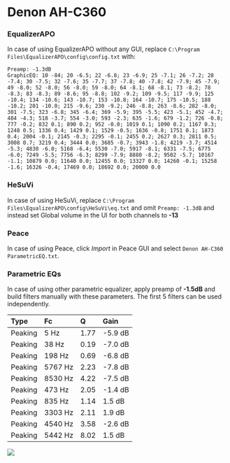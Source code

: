 # Denon AH-C360

### EqualizerAPO
In case of using EqualizerAPO without any GUI, replace `C:\Program Files\EqualizerAPO\config\config.txt`
with:
```
Preamp: -1.3dB
GraphicEQ: 10 -84; 20 -6.5; 22 -6.8; 23 -6.9; 25 -7.1; 26 -7.2; 28 -7.4; 30 -7.5; 32 -7.6; 35 -7.7; 37 -7.8; 40 -7.8; 42 -7.9; 45 -7.9; 49 -8.0; 52 -8.0; 56 -8.0; 59 -8.0; 64 -8.1; 68 -8.1; 73 -8.2; 78 -8.3; 83 -8.3; 89 -8.6; 95 -8.8; 102 -9.2; 109 -9.5; 117 -9.9; 125 -10.4; 134 -10.6; 143 -10.7; 153 -10.8; 164 -10.7; 175 -10.5; 188 -10.2; 201 -10.0; 215 -9.6; 230 -9.2; 246 -8.8; 263 -8.6; 282 -8.0; 301 -7.5; 323 -6.8; 345 -6.4; 369 -5.9; 395 -5.5; 423 -5.1; 452 -4.7; 484 -4.3; 518 -3.7; 554 -3.0; 593 -2.3; 635 -1.6; 679 -1.2; 726 -0.8; 777 -0.2; 832 0.1; 890 0.2; 952 -0.0; 1019 0.1; 1090 0.2; 1167 0.3; 1248 0.5; 1336 0.4; 1429 0.1; 1529 -0.5; 1636 -0.8; 1751 0.1; 1873 0.4; 2004 -0.1; 2145 -0.3; 2295 -0.1; 2455 0.2; 2627 0.3; 2811 0.5; 3008 0.7; 3219 0.4; 3444 0.0; 3685 -0.7; 3943 -1.8; 4219 -3.7; 4514 -5.3; 4830 -6.0; 5168 -6.4; 5530 -7.0; 5917 -8.1; 6331 -7.5; 6775 -6.0; 7249 -5.5; 7756 -6.3; 8299 -7.9; 8880 -8.2; 9502 -5.7; 10167 -1.1; 10879 0.0; 11640 0.0; 12455 0.0; 13327 0.0; 14260 -0.1; 15258 -1.6; 16326 -0.4; 17469 0.0; 18692 0.0; 20000 0.0
```

### HeSuVi
In case of using HeSuVi, replace `C:\Program Files\EqualizerAPO\config\HeSuVi\eq.txt` and omit `Preamp:
-1.3dB` and instead set Global volume in the UI for both channels to **-13**

### Peace
In case of using Peace, click *Import* in Peace GUI and select `Denon AH-C360 ParametricEQ.txt`.

### Parametric EQs
In case of using other parametric equalizer, apply preamp of **-1.5dB** and build filters manually with
these parameters. The first 5 filters can be used independently.

| Type    | Fc      |    Q | Gain    |
|:--------|:--------|:-----|:--------|
| Peaking | 5 Hz    | 1.77 | -5.9 dB |
| Peaking | 38 Hz   | 0.19 | -7.0 dB |
| Peaking | 198 Hz  | 0.69 | -6.8 dB |
| Peaking | 5767 Hz | 2.23 | -7.8 dB |
| Peaking | 8530 Hz | 4.22 | -7.5 dB |
| Peaking | 473 Hz  | 2.05 | -1.4 dB |
| Peaking | 835 Hz  | 1.14 | 1.5 dB  |
| Peaking | 3303 Hz | 2.11 | 1.9 dB  |
| Peaking | 4540 Hz | 3.58 | -2.6 dB |
| Peaking | 5442 Hz | 8.02 | 1.5 dB  |

![](https://raw.githubusercontent.com/jaakkopasanen/AutoEq/master/results/headphonecom/sbaf-serious/Denon%20AH-C360/Denon%20AH-C360.png)